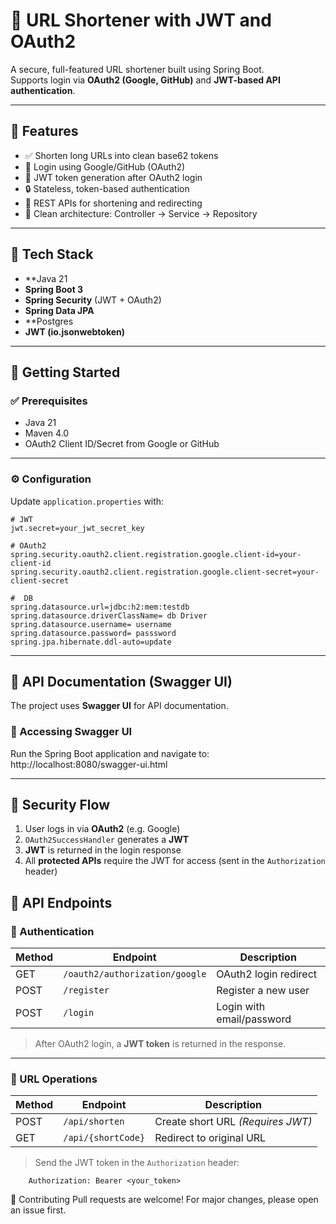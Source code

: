 # 🔗 URL Shortener with JWT and OAuth2

A secure, full-featured URL shortener built using Spring Boot.  
Supports login via **OAuth2 (Google, GitHub)** and **JWT-based API authentication**.

---

## 🚀 Features

- ✅ Shorten long URLs into clean base62 tokens
- 🔐 Login using Google/GitHub (OAuth2)
- 🔑 JWT token generation after OAuth2 login
- 🔒 Stateless, token-based authentication
- 📡 REST APIs for shortening and redirecting
- 🧠 Clean architecture: Controller → Service → Repository

---

## 🧱 Tech Stack

- **Java 21
- **Spring Boot 3**
- **Spring Security** (JWT + OAuth2)
- **Spring Data JPA**
- **Postgres
- **JWT (io.jsonwebtoken)**
  
---

## 🏁 Getting Started

### ✅ Prerequisites

- Java 21
- Maven 4.0
- OAuth2 Client ID/Secret from Google or GitHub

---

### ⚙️ Configuration

Update `application.properties` with:

   

    # JWT
    jwt.secret=your_jwt_secret_key

    # OAuth2
    spring.security.oauth2.client.registration.google.client-id=your-client-id
    spring.security.oauth2.client.registration.google.client-secret=your-client-secret

    #  DB
    spring.datasource.url=jdbc:h2:mem:testdb
    spring.datasource.driverClassName= db Driver
    spring.datasource.username= username
    spring.datasource.password= passsword
    spring.jpa.hibernate.ddl-auto=update



----

## 📘 API Documentation (Swagger UI)

The project uses **Swagger UI** for API documentation.

### 🔗 Accessing Swagger UI
Run the Spring Boot application and navigate to: http://localhost:8080/swagger-ui.html

----

## 🔐 Security Flow

1. User logs in via **OAuth2** (e.g. Google)
2. `OAuth2SuccessHandler` generates a **JWT**
3. **JWT** is returned in the login response
4. All **protected APIs** require the JWT for access (sent in the `Authorization` header)



## 🧪 API Endpoints

### 🔐 Authentication

| Method | Endpoint                             | Description                |
|--------|--------------------------------------|----------------------------|
| GET    | `/oauth2/authorization/google`       | OAuth2 login redirect      |
| POST   | `/register`                          | Register a new user        |
| POST   | `/login`                             | Login with email/password  |

> After OAuth2 login, a **JWT token** is returned in the response.

---



### 🔗 URL Operations

| Method | Endpoint           | Description                       |
|--------|--------------------|-----------------------------------|
| POST   | `/api/shorten`     | Create short URL *(Requires JWT)* |
| GET    | `/api/{shortCode}` | Redirect to original URL          |

> Send the JWT token in the `Authorization` header:

    
        Authorization: Bearer <your_token>




🤝 Contributing
Pull requests are welcome! For major changes, please open an issue first.
